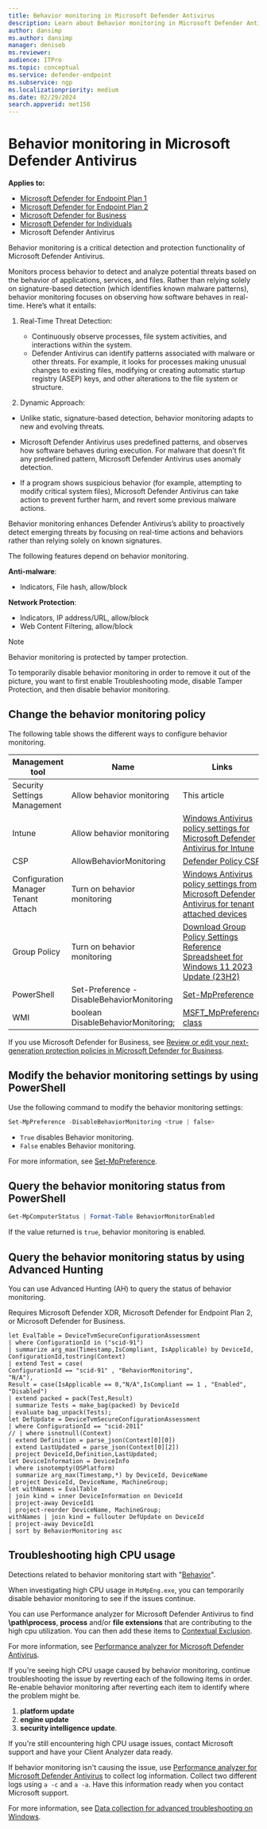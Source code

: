 ```yaml
---
title: Behavior monitoring in Microsoft Defender Antivirus
description: Learn about Behavior monitoring in Microsoft Defender Antivirus and Defender for Endpoint.
author: dansimp
ms.author: dansimp
manager: deniseb
ms.reviewer:
audience: ITPro
ms.topic: conceptual
ms.service: defender-endpoint
ms.subservice: ngp
ms.localizationpriority: medium
ms.date: 02/29/2024
search.appverid: met150
---
```


# Behavior monitoring in Microsoft Defender Antivirus

**Applies to:**

- [Microsoft Defender for Endpoint Plan 1](https://go.microsoft.com/fwlink/p/?linkid=2154037)
- [Microsoft Defender for Endpoint Plan 2](https://go.microsoft.com/fwlink/p/?linkid=2154037)
- [Microsoft Defender for Business](https://www.microsoft.com/security/business/endpoint-security/microsoft-defender-business)
- [Microsoft Defender for Individuals](https://www.microsoft.com/microsoft-365/microsoft-defender-for-individuals)
- Microsoft Defender Antivirus

Behavior monitoring is a critical detection and protection functionality of Microsoft Defender Antivirus.

Monitors process behavior to detect and analyze potential threats based on the behavior of applications, services, and files. Rather than relying solely on signature-based detection (which identifies known malware patterns), behavior monitoring focuses on observing how software behaves in real-time. Here’s what it entails:

1. Real-Time Threat Detection:
   - Continuously observe processes, file system activities, and interactions within the system.
   - Defender Antivirus can identify patterns associated with malware or other threats. For example, it looks for processes making unusual changes to existing files, modifying or creating automatic startup registry (ASEP) keys, and other alterations to the file system or structure.

2. Dynamic Approach:

- Unlike static, signature-based detection, behavior monitoring adapts to new and evolving threats.

- Microsoft Defender Antivirus uses predefined patterns, and observes how software behaves during execution.  For malware that doesn’t fit any predefined pattern, Microsoft Defender Antivirus uses anomaly detection.

- If a program shows suspicious behavior (for example, attempting to modify critical system files), Microsoft Defender Antivirus can take action to prevent further harm, and revert some previous malware actions.

Behavior monitoring enhances Defender Antivirus’s ability to proactively detect emerging threats by focusing on real-time actions and behaviors rather than relying solely on known signatures.

The following features depend on behavior monitoring.

**Anti-malware**:

- Indicators, File hash, allow/block

**Network Protection**:

- Indicators, IP address/URL, allow/block
- Web Content Filtering, allow/block

> [!NOTE]
> Behavior monitoring is protected by tamper protection.

To temporarily disable behavior monitoring in order to remove it out of the picture, you want to first enable Troubleshooting mode, disable Tamper Protection, and then disable behavior monitoring.

## Change the behavior monitoring policy

The following table shows the different ways to configure behavior monitoring.

| Management tool | Name | Links |
|---|---|---|
| Security Settings Management | Allow behavior monitoring | This article |
| Intune |  Allow behavior monitoring | [Windows Antivirus policy settings for Microsoft Defender Antivirus for Intune](/mem/intune/protect/antivirus-microsoft-defender-settings-windows#real-time-protection) |
| CSP | AllowBehaviorMonitoring | [Defender Policy CSP](/mem/intune/protect/antivirus-microsoft-defender-settings-windows#real-time-protection)   |
| Configuration Manager Tenant Attach | Turn on behavior monitoring | [Windows Antivirus policy settings from Microsoft Defender Antivirus for tenant attached devices](/mem/intune/protect/antivirus-microsoft-defender-settings-windows-tenant-attach#real-time-protection) |
| Group Policy | Turn on behavior monitoring | [Download Group Policy Settings Reference Spreadsheet for Windows 11 2023 Update (23H2)](https://www.microsoft.com/download/details.aspx?id=105668)   |
| PowerShell | Set-Preference -DisableBehaviorMonitoring | [Set-MpPreference](/powershell/module/defender/set-mppreference#-disablebehaviormonitoring) |
| WMI | boolean  DisableBehaviorMonitoring;  | [MSFT\_MpPreference class](/previous-versions/windows/desktop/defender/msft-mppreference) |

If you use Microsoft Defender for Business, see [Review or edit your next-generation protection policies in Microsoft Defender for Business](/microsoft-365/security/defender-business/mdb-next-generation-protection).

## Modify the behavior monitoring settings by using PowerShell

Use the following command to modify the behavior monitoring settings:

```powershell
Set-MpPreference -DisableBehaviorMonitoring <true | false>
```

- `True` disables Behavior monitoring.
- `False` enables Behavior monitoring.

For more information, see [Set-MpPreference](/powershell/module/defender/set-mppreference#-disablebehaviormonitoring).

## Query the behavior monitoring status from PowerShell

```powershell
Get-MpComputerStatus | Format-Table BehaviorMonitorEnabled
```

If the value returned is `true`, behavior monitoring is enabled.

## Query the behavior monitoring status by using Advanced Hunting

You can use Advanced Hunting (AH) to query the status of behavior monitoring.

Requires Microsoft Defender XDR, Microsoft Defender for Endpoint Plan 2, or Microsoft Defender for Business.

```kusto
let EvalTable = DeviceTvmSecureConfigurationAssessment
| where ConfigurationId in ("scid-91")
| summarize arg_max(Timestamp,IsCompliant, IsApplicable) by DeviceId, ConfigurationId,tostring(Context)
| extend Test = case(
ConfigurationId == "scid-91" , "BehaviorMonitoring",
"N/A"),
Result = case(IsApplicable == 0,"N/A",IsCompliant == 1 , "Enabled", "Disabled")
| extend packed = pack(Test,Result)
| summarize Tests = make_bag(packed) by DeviceId
| evaluate bag_unpack(Tests);
let DefUpdate = DeviceTvmSecureConfigurationAssessment
| where ConfigurationId == "scid-2011"
// | where isnotnull(Context)
| extend Definition = parse_json(Context[0][0])
| extend LastUpdated = parse_json(Context[0][2])
| project DeviceId,Definition,LastUpdated;
let DeviceInformation = DeviceInfo
| where isnotempty(OSPlatform)
| summarize arg_max(Timestamp,*) by DeviceId, DeviceName
| project DeviceId, DeviceName, MachineGroup;
let withNames = EvalTable
| join kind = inner DeviceInformation on DeviceId
| project-away DeviceId1
| project-reorder DeviceName, MachineGroup;
withNames | join kind = fullouter DefUpdate on DeviceId
| project-away DeviceId1
| sort by BehaviorMonitoring asc
```

## Troubleshooting high CPU usage

Detections related to behavior monitoring start with "[Behavior](/microsoft-365/security/defender/malware-naming#type)".

When investigating high CPU usage in `MsMpEng.exe`, you can temporarily disable behavior monitoring to see if the issues continue.

You can use Performance analyzer for Microsoft Defender Antivirus to find **\path\process**, **process** and/or **file extensions** that are contributing to the high cpu utilization. You can then add these items to [Contextual Exclusion](configure-contextual-file-folder-exclusions-microsoft-defender-antivirus.md).

For more information, see [Performance analyzer for Microsoft Defender Antivirus](tune-performance-defender-antivirus.md).

If you're seeing high CPU usage caused by behavior monitoring, continue troubleshooting the issue by reverting each of the following items in order. Re-enable behavior monitoring after reverting each item to identify where the problem might be.

1. **platform update**
2. **engine update**
3. **security intelligence update**.

If you're still encountering high CPU usage issues, contact Microsoft support and have your Client Analyzer data ready.

If behavior monitoring isn't causing the issue, use [Performance analyzer for Microsoft Defender Antivirus](tune-performance-defender-antivirus.md) to collect log information. Collect two different logs using `a -c` and `a -a`. Have this information ready when you contact Microsoft support.

For more information, see [Data collection for advanced troubleshooting on Windows](data-collection-analyzer.md).
